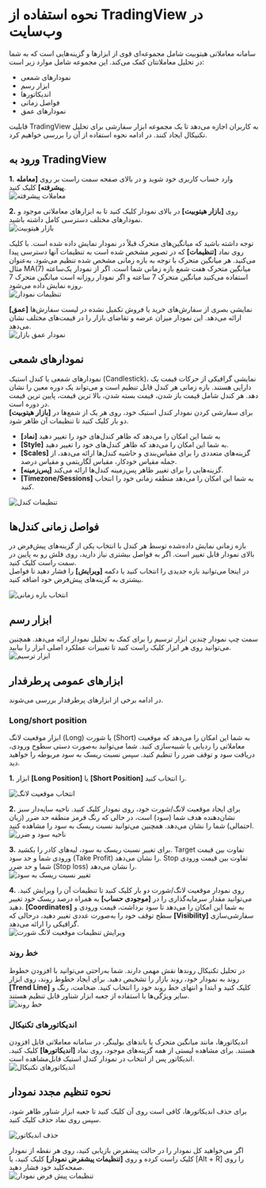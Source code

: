 # نحوه استفاده از TradingView در وب‌سایت

سامانه معاملاتی هیتوبیت شامل مجموعه‌ای قوی از ابزارها و گزینه‌هایی است که به شما در تحلیل معاملاتتان کمک می‌کند. این مجموعه شامل موارد زیر است:

- نمودارهای شمعی
- ابزار رسم
- اندیکاتورها
- فواصل زمانی
- نمودارهای عمق

قابلیت TradingView  به کاربران اجازه می‌دهد تا یک مجموعه ابزار سفارشی برای تحلیل تکنیکال ایجاد کنند. در ادامه نحوه استفاده از آن را بررسی خواهیم کرد.

## ورود به TradingView

**1.**	وارد حساب کاربری خود شوید و در بالای صفحه سمت راست بر روی **[معامله پیشرفته]** کلیک کنید.<br>
![معاملات پیشرفته](./Images/advanced-trading-menu.jpg)

**2.**	روی **[بازار هیتوبیت]** در بالای نمودار کلیک کنید تا به ابزارهای معاملاتی موجود و نمودارهای مختلف دسترسی کامل داشته باشید.<br>
![بازار هیتوبیت](./Images/hitobit-market.jpg)

توجه داشته باشید که میانگین‌های متحرک قبلاً در نمودار نمایش داده شده است. با کلیک روی نماد **[تنظیمات]** که در تصویر مشخص شده است  به تنظیمات آنها دسترسی پیدا می‌کنید. هر میانگین متحرک با توجه به بازه زمانی مشخص شده تنظیم می‌شود. به‌عنوان مثال MA(7) میانگین متحرک هفت شمع بازه زمانی شما است. اگر از نمودار یک‌ساعته استفاده می‌کنید میانگین متحرک 7 ساعته و اگر نمودار روزانه است میانگین متحرک 7 روزه نمایش داده می‌شود.<br>
![تنظیمات نمودار](./Images/chart-settings-icon.jpg)

**[عمق]** نمایشی بصری از سفارش‌های خرید یا فروش تکمیل نشده در لیست سفارش‌ها ارائه می‌دهد. این نمودار میزان عرضه و تقاضای بازار  را در قیمت‌های مختلف نشان می‌دهد.<br>
![نمودار عمق بازار](./Images/market-depth.jpg)

## نمودارهای شمعی

نمودارهای شمعی یا کندل استیک (Candlestick)، نمایشی گرافیکی از حرکات قیمت یک دارایی هستند. بازه زمانی هر کندل قابل تنظیم است و می‌تواند یک دوره معین را نشان دهد. هر کندل شامل قیمت باز شدن،  قیمت بسته شدن، بالا ترین قیمت، پایین ترین قیمت در دوره است.<br>
برای سفارشی کردن نمودار کندل استیک خود، روی هر یک از شمع‌ها در **[بازار هیتوبیت]** دو بار کلیک کنید تا تنظیمات آن ظاهر شود.

- به شما این امکان را می‌دهد که ظاهر کندل‌های خود را تغییر دهید **[نماد]** 
- **[Style]** به شما این امکان را می‌دهد که ظاهر کندل‌های خود را تغییر دهید.
- **[Scales]** گزینه‌های متعددی را برای مقیاس‌بندی و حاشیه کندل‌ها ارائه می‌دهد، از جمله مقیاس خودکار، مقیاس لگاریتمی و مقیاس درصد. 	
- **[پس‌زمینه]** گزینه‌هایی را برای تغییر ظاهر پس‌زمینه کندل‌ها ارائه می‌کند.
- **[Timezone/Sessions]** به شما این امکان را می‌دهد منطقه زمانی خود را انتخاب کنید.

![تنظیمات کندل](./Images/candle-settings.jpg)

## فواصل زمانی کندل‌ها 

بازه زمانی نمایش داده‌شده توسط هر کندل با انتخاب یکی از گزینه‌های پیش‌فرض در بالای نمودار قابل تغییر است. اگر به فواصل بیشتری نیاز دارید، روی فلش رو به پایین در سمت راست کلیک کنید.<br>
در اینجا می‌توانید بازه جدیدی را انتخاب کنید یا دکمه **[ویرایش]** را فشار دهید تا فواصل بیشتری به گزینه‌های پیش‌فرض خود اضافه کنید.

![انتخاب بازه زمانی](./Images/select-time-frame.jpg)

## ابزار رسم

سمت چپ نمودار چندین ابزار ترسیم را برای کمک به تحلیل نمودار ارائه می‌دهد. همچنین می‌توانید روی هر ابزار کلیک راست کنید تا تغییرات عملکرد اصلی ابزار را بیابید.<br>
![ابزار ترسیم](./Images/drawing-tools.jpg)

## ابزارهای عمومی پرطرفدار
در ادامه برخی از ابزارهای پرطرفدار بررسی می‌شوند.
### Long/short position

ابزار موقعیت لانگ (Long) یا شورت (Short) به شما این امکان را می‌دهد که موقعیت معاملاتی را ردیابی یا شبیه‌سازی کنید. شما می‌توانید به‌صورت دستی سطوح ورودی، دریافت سود و توقف ضرر را تنظیم کنید. سپس نسبت ریسک به سود مربوطه را خواهید دید.

**1.**	ابزار **[Long Position]** یا **[Short Position]** را انتخاب کنید.

![انتخاب موقعیت لانگ](./Images/select-long-position.jpg)

**2.**	برای ایجاد موقعیت لانگ/شورت خود، روی نمودار کلیک کنید. ناحیه سایه‌دار سبز نشان‌دهنده هدف شما (سود) است، در حالی که رنگ قرمز منطقه حد ضرر (زیان احتمالی) شما را نشان می‌دهد. همچنین می‌توانید نسبت ریسک به سود را مشاهده کنید.<br>
![ناحیه سود و ضرر](./Images/profit-loss-area.jpg)

**3.** 	برای تغییر نسبت ریسک به سود، لبه‌های کادر را بکشید. Target تفاوت  بین قیمت ورودی شما و حد سود (Take Profit) را نشان می‌دهد. Stop تفاوت بین قیمت ورودی شما و حد ضرر (Stop loss) را نشان می‌دهد.<br>
![تغییر نسبت ریسک به سود](./Images/change-risk-reward-ratio.jpg)

**4.**	روی نمودار موقعیت لانگ/شورت دو بار کلیک کنید تا تنظیمات آن را ویرایش کنید. می‌توانید مقدار سرمایه‌گذاری را در **[موجودی حساب]** به همراه درصد ریسک خود تغییر دهید. **[Coordinates]** به شما این امکان را می‌دهد تا سود برداشت، قیمت ورودی و سطح توقف خود را به‌صورت عددی تغییر دهید، درحالی که **[Visibility]** سفارشی‌سازی گرافیکی را ارائه می‌دهد.<br>
![ویرایش تنظیمات موقعیت لانگ شورت](./Images/edit-short-long-position-settings.jpg)

### خط روند

در تحلیل تکنیکال روندها نقش مهمی دارند. شما به‌راحتی می‌توانید با افزودن خطوط 
روند به نمودار خود، روند بازار را تشخیص دهید. برای ایجاد خطوط روند، روی ابزار **[Trend Line]** کلیک کنید و ابتدا و انتهای خط روند خود را انتخاب کنید. ضخامت، رنگ و سایر ویژگی‌ها با استفاده از جعبه ابزار شناور قابل تنظیم هستند.<br>
![خط روند](./Images/trend-line.jpg)

### اندیکاتورهای تکنیکال

اندیکاتورها، مانند میانگین متحرک یا باندهای بولینگر، در سامانه معاملاتی قابل افزودن هستند.
برای مشاهده لیستی از همه گزینه‌های موجود، روی نماد **[اندیکاتورها]** کلیک کنید.
اندیکاتور پس از انتخاب در نمودار کندل استیک قابل‌مشاهده است.<br>
![اندیکاتورهای تکنیکال](./Images/technical-indicator.jpg)

## نحوه تنظیم مجدد نمودار

برای حذف اندیکاتورها، کافی است روی آن کلیک کنید تا جعبه ابزار شناور ظاهر شود، سپس روی نماد حذف کلیک کنید.

![حذف اندیکاتور](./Images/delete-indicator.jpg)

اگر می‌خواهید کل نمودار را در حالت پیشفرض بازیابی کنید، روی هر نقطه از نمودار کلیک راست کرده و روی **[تنظیمات پیشفرض نمودار]** کلیک کنید، یا [Alt + R] را روی صفحه‌کلید خود فشار دهید.<br>
![تنظیمات پیش فرض نمودار](./Images/reset-chart.jpg)

